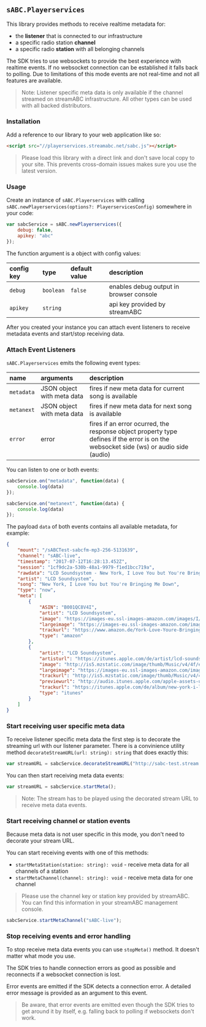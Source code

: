 ## `sABC.Playerservices`

This library provides methods to receive realtime metadata for:
* the **listener** that is connected to our infrastructure
* a specific radio station **channel**
* a specific radio **station** with all belonging channels

The SDK tries to use websockets to provide the best experience with realtime events. If no websocket connection can be established it falls back to polling. Due to limitations of this mode events are not real-time and not all features are available.

> Note: Listener specific meta data is only available if the channel streamed on streamABC infrastructure. All other types can be used with all backed distributors.

### Installation

Add a reference to our library to your web application like so:
```html
<script src="//playerservices.streamabc.net/sabc.js"></script>
```

> Please load this library with a direct link and don't save local copy to your site. This prevents cross-domain issues makes sure you use the latest version.

### Usage

Create an instance of `sABC.Playerservices` with calling `sABC.newPlayerservices(options?: PlayerservicesConfig)` somewhere in your code:
```javascript
var sabcService = sABC.newPlayerservices({
    debug: false,
    apikey: "abc"
});
```

The function argument is a object with config values:


config key | type       | default value | description
:----------|:-----------|:--------------|:-----------
`debug`    | `boolean`  | `false`       | enables debug output in browser console
`apikey`   | `string`   |               | api key provided by streamABC

After you created your instance you can attach event listeners to receive metadata events and start/stop receiving data. 

### Attach Event Listeners

`sABC.Playerservices` emits the following event types:

name          | arguments                          | description
:-------------|:-----------------------------------|:-----------
`metadata`    | JSON object with meta data         | fires if new meta data for current song is available
`metanext`    | JSON object with meta data         | fires if new meta data for next song is available 
`error`       | error                              | fires if an error ocurred, the response object property type defines if the error is on the websocket side (ws) or audio side (audio)

You can listen to one or both events:
```javascript
sabcService.on("metadata", function(data) {
    console.log(data)
});

sabcService.on("metanext", function(data) {
    console.log(data)
});
```

The payload `data` of both events contains all available metadata, for example:
```json
{ 
    "mount": "/sABCTest-sabcfm-mp3-256-5131639",
    "channel": "sABC-live", 
    "timestamp": "2017-07-12T16:28:13.452Z", 
    "session": "1cf9dc2a-530b-48a1-9979-f1ed1bcc719a",
    "rawdata": "LCD Soundsystem - New York, I Love You but You're Bringing Me Down",
    "artist": "LCD Soundsystem", 
    "song": "New York, I Love You but You're Bringing Me Down", 
    "type": "now",
    "meta": [
        {
            "ASIN": "B001QC8V4I",
            "artist": "LCD Soundsystem",
            "image": "https://images-eu.ssl-images-amazon.com/images/I/517o3A%2BQ%2BsL._SL160_.jpg",
            "largeimage": "https://images-eu.ssl-images-amazon.com/images/I/517o3A%2BQ%2BsL.jpg",
            "trackurl": "https://www.amazon.de/York-Love-Youre-Bringing-Down/dp/B001QC8V4I?SubscriptionId=AKIAIWBEZNVKMHRC5YOA&tag=momusicle-21&linkCode=xm2&camp=2025&creative=165953&creativeASIN=B001QC8V4I",
            "type": "amazon"
        },
        {
            "artist": "LCD Soundsystem",
            "artisturl": "https://itunes.apple.com/de/artist/lcd-soundsystem/id29525428?uo=4",
            "image": "http://is5.mzstatic.com/image/thumb/Music/v4/4f/e9/df/4fe9df4a-0ae2-0d17-58ce-edfd5f3385c2/source/100x100bb.jpg",
            "largeimage": "https://images-eu.ssl-images-amazon.com/images/I/517o3A%2BQ%2BsL.jpg",
            "trackurl": "http://is5.mzstatic.com/image/thumb/Music/v4/4f/e9/df/4fe9df4a-0ae2-0d17-58ce-edfd5f3385c2/source/600x600bb.jpg",
            "previewurl": "http://audio.itunes.apple.com/apple-assets-us-std-000001/AudioPreview71/v4/72/63/ad/7263adf0-8314-fd7a-20ff-004e121c1fb8/mzaf_6600252372906776921.plus.aac.p.m4a",
            "trackurl": "https://itunes.apple.com/de/album/new-york-i-love-you-but-youre-bringing-me-down/id742432549?i=742434985&uo=4",
            "type": "itunes"
        }
    ]
}
```

### Start receiving user specific meta data

To receive listener specific meta data the first step is to decorate the streaming url with our listener parameter. There is a convinience utility method `decorateStreamURL(url: string): string` that does exactly this:
```javascript
var streamURL = sabcService.decorateStreamURL("http://sabc-test.stream.vip/1/mp3-256/");
``` 

You can then start receiving meta data events:
```javascript
var streamURL = sabcService.startMeta();
``` 

> Note: The stream has to be played using the decorated stream URL to receive meta data events.

### Start receiving channel or station events

Because meta data is not user specific in this mode, you don't need to decorate your stream URL.

You can start receiving events with one of this methods:
* `startMetaStation(station: string): void` - receive meta data for all channels of a station
* `startMetaChannel(channel: string): void` - receive meta data for one channel

> Please use the channel key or station key provided by streamABC. You can find this information in your streamABC management console.

```javascript
sabcService.startMetaChannel("sABC-live");
```

### Stop receiving events and error handling

To stop receive meta data events you can use `stopMeta()` method.
It doesn't matter what mode you use.

The SDK tries to handle connection errors as good as possible and reconnects if a websocket connection is lost.

Error events are emitted if the SDK detects a connection error. A detailed error message is provided as an argument to this event.

> Be aware, that error events are emitted even though the SDK tries to get around it by itself, e.g. falling back to polling if websockets don't work.


